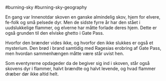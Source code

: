#burning-sky #burning-sky-geography

En gang var Innenotdar skoven en ganske almindelig skov, hjem for elvere, fe-folk og små pelsede dyr. Men de sidste fyrre år har den stået i uudslukkelige flammer, og elverne har måtte forlade deres hjem. Dette er også grunden til den elviske ghetto i Gate Pass.

Hvorfor den brænder vides ikke, og hvorfor den ikke slukkes er også et mysterium. Den brød i brand samtidig med Ragesias erobring af Gate Pass, men hvordan sammenhængen måtte være står uvist hen.

Som eventyrerne opdageder da de begiver sig ind i skoven, står også skovens dyr i flammer, halvt brændte og halvt levende, og hvad flammer dræber dør ikke altid helt.
